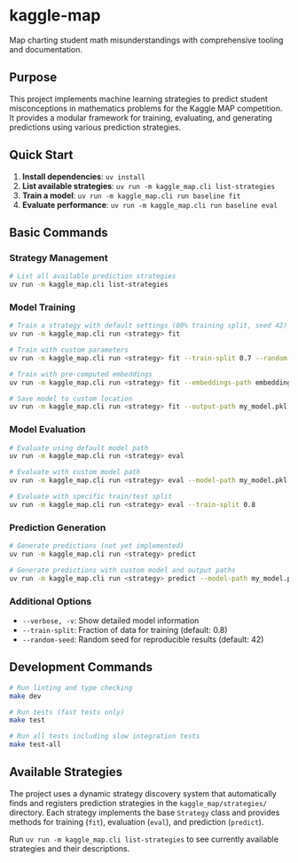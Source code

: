 # kaggle-map

Map charting student math misunderstandings with comprehensive tooling and documentation.

## Purpose

This project implements machine learning strategies to predict student misconceptions in mathematics problems for the Kaggle MAP competition. It provides a modular framework for training, evaluating, and generating predictions using various prediction strategies.

## Quick Start

1. **Install dependencies**: `uv install`
2. **List available strategies**: `uv run -m kaggle_map.cli list-strategies`
3. **Train a model**: `uv run -m kaggle_map.cli run baseline fit`
4. **Evaluate performance**: `uv run -m kaggle_map.cli run baseline eval`

## Basic Commands

### Strategy Management

```bash
# List all available prediction strategies
uv run -m kaggle_map.cli list-strategies
```

### Model Training

```bash
# Train a strategy with default settings (80% training split, seed 42)
uv run -m kaggle_map.cli run <strategy> fit

# Train with custom parameters
uv run -m kaggle_map.cli run <strategy> fit --train-split 0.7 --random-seed 123

# Train with pre-computed embeddings
uv run -m kaggle_map.cli run <strategy> fit --embeddings-path embeddings.npz

# Save model to custom location
uv run -m kaggle_map.cli run <strategy> fit --output-path my_model.pkl
```

### Model Evaluation

```bash
# Evaluate using default model path
uv run -m kaggle_map.cli run <strategy> eval

# Evaluate with custom model path
uv run -m kaggle_map.cli run <strategy> eval --model-path my_model.pkl

# Evaluate with specific train/test split
uv run -m kaggle_map.cli run <strategy> eval --train-split 0.8
```

### Prediction Generation

```bash
# Generate predictions (not yet implemented)
uv run -m kaggle_map.cli run <strategy> predict

# Generate predictions with custom model and output paths
uv run -m kaggle_map.cli run <strategy> predict --model-path my_model.pkl --output-path predictions.csv
```

### Additional Options

- `--verbose, -v`: Show detailed model information
- `--train-split`: Fraction of data for training (default: 0.8)
- `--random-seed`: Random seed for reproducible results (default: 42)

## Development Commands

```bash
# Run linting and type checking
make dev

# Run tests (fast tests only)
make test

# Run all tests including slow integration tests
make test-all
```

## Available Strategies

The project uses a dynamic strategy discovery system that automatically finds and registers prediction strategies in the `kaggle_map/strategies/` directory. Each strategy implements the base `Strategy` class and provides methods for training (`fit`), evaluation (`eval`), and prediction (`predict`).

Run `uv run -m kaggle_map.cli list-strategies` to see currently available strategies and their descriptions.
